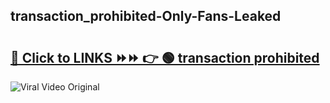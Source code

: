 
 ## transaction_prohibited-Only-Fans-Leaked

# <h2><a href="https://clipsfans.com/transaction_prohibited&ref=git">🔗 Click to LINKS ⏩⏩ 👉 🟢 transaction prohibited </a></h2>

<a href="https://clipsfans.com/transaction_prohibited&ref=git" rel="nofollow" data-target="animated-image.originalLink"><img src="https://i.ibb.co.com/xMMVF88/686577567.gif" alt="Viral Video Original" style="max-width: 100%; display: inline-block;" data-target="animated-image.originalImage"></a>
